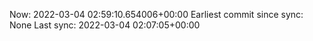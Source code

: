 Now: 2022-03-04 02:59:10.654006+00:00 Earliest commit since sync: None Last sync: 2022-03-04 02:07:05+00:00
